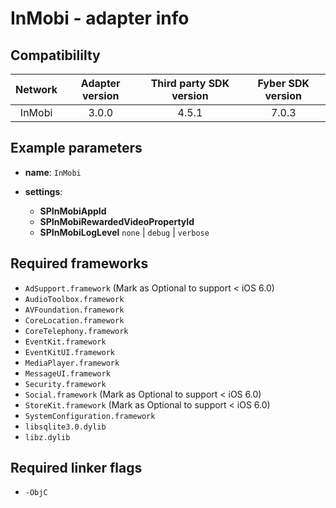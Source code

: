 # InMobi  - adapter info

## Compatibililty

| Network | Adapter version | Third party SDK version | Fyber SDK version |
|:----------:|:-------------:|:-----------------------:|:------------:|
| InMobi | 3.0.0 | 4.5.1 | 7.0.3 |

## Example parameters

* **name**: `InMobi `
* **settings**:

	* **SPInMobiAppId**
	* **SPInMobiRewardedVideoPropertyId**
	* **SPInMobiLogLevel**  `none` | `debug` | `verbose`


## Required frameworks

* `AdSupport.framework` (Mark as Optional to support < iOS 6.0)
* `AudioToolbox.framework`
* `AVFoundation.framework`
* `CoreLocation.framework`
* `CoreTelephony.framework`
* `EventKit.framework`
* `EventKitUI.framework`
* `MediaPlayer.framework`
* `MessageUI.framework`
* `Security.framework`
* `Social.framework` (Mark as Optional to support < iOS 6.0)
* `StoreKit.framework` (Mark as Optional to support < iOS 6.0)
* `SystemConfiguration.framework`
* `libsqlite3.0.dylib`
* `libz.dylib`

## Required linker flags

* `-ObjC`
